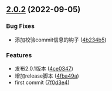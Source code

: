 ## [2.0.2](https://github.com/zxhts/builder-webpack-hm/compare/7f0d3e4419ef1e75be93c6989d2a75195d4e9cd0...v2.0.2) (2022-09-05)


### Bug Fixes

* 添加校验commit信息的钩子 ([4b234b5](https://github.com/zxhts/builder-webpack-hm/commit/4b234b5b0d8f91ad5d051a7567d275b26f02c1df))


### Features

* 发布2.0.1版本 ([4ce0347](https://github.com/zxhts/builder-webpack-hm/commit/4ce034741e11f1947c3c2154b564de6eca8868e9))
* 增加release脚本 ([4fba49a](https://github.com/zxhts/builder-webpack-hm/commit/4fba49a5cc4fd8f2bbb8e208b7a6d37be78e7685))
* first commit ([7f0d3e4](https://github.com/zxhts/builder-webpack-hm/commit/7f0d3e4419ef1e75be93c6989d2a75195d4e9cd0))



